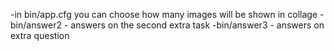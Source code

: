 -in bin/app.cfg you can choose how many images will be shown in collage
-bin/answer2 - answers on the second extra task
-bin/answer3 - answers on extra question